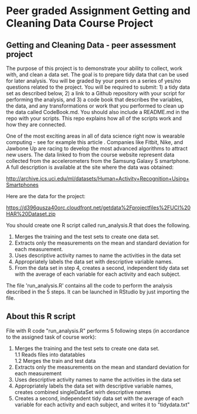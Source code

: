 # Peer graded Assignment Getting and Cleaning Data Course Project

## Getting and Cleaning Data - peer assessment project

The purpose of this project is to demonstrate your ability to collect, work with, and clean a data set. The goal is to prepare tidy data that can be used for later analysis. You will be graded by your peers on a series of yes/no questions related to the project. You will be required to submit: 1) a tidy data set as described below, 2) a link to a Github repository with your script for performing the analysis, and 3) a code book that describes the variables, the data, and any transformations or work that you performed to clean up the data called CodeBook.md. You should also include a README.md in the repo with your scripts. This repo explains how all of the scripts work and how they are connected.

One of the most exciting areas in all of data science right now is wearable computing - see for example this article . Companies like Fitbit, Nike, and Jawbone Up are racing to develop the most advanced algorithms to attract new users. The data linked to from the course website represent data collected from the accelerometers from the Samsung Galaxy S smartphone. A full description is available at the site where the data was obtained:

http://archive.ics.uci.edu/ml/datasets/Human+Activity+Recognition+Using+Smartphones

Here are the data for the project:

https://d396qusza40orc.cloudfront.net/getdata%2Fprojectfiles%2FUCI%20HAR%20Dataset.zip


You should create one R script called run_analysis.R that does the following.

1. Merges the training and the test sets to create one data set.
2. Extracts only the measurements on the mean and standard deviation for each measurement.
3. Uses descriptive activity names to name the activities in the data set
4. Appropriately labels the data set with descriptive variable names.
5. From the data set in step 4, creates a second, independent tidy data set with the average of each variable for each activity and each subject.

The file 'run_analysis.R' contains all the code to perform the analysis described in the 5 steps. It can be launched in RStudio by just importing the file.

## About this R script
File with R code "run_analysis.R" performs 5 following steps (in accordance to the assigned task of course work):   
1. Merges the training and the test sets to create one data set.   
  1.1 Reads files into datatables      
  1.2 Merges the train and test data  
2. Extracts only the measurements on the mean and standard deviation for each measurement    
3. Uses descriptive activity names to name the activities in the data set  
4. Appropriately labels the data set with descriptive variable names, creates combined singleDataSet wirh descriptive names
5. Creates a second, independent tidy data set with the average of each variable for each activity and each subject, and writes it to "tidydata.txt"
